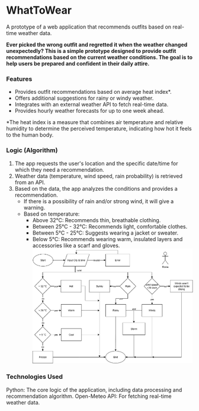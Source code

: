 # WhatToWear
A prototype of a web application that recommends outfits based on real-time weather data.

**Ever picked the wrong outfit and regretted it when the weather changed unexpectedly? This is a simple prototype designed to provide outfit recommendations based on the current weather conditions. The goal is to help users be prepared and confident in their daily attire.**

### Features
* Provides outfit recommendations based on average heat index*.
* Offers additional suggestions for rainy or windy weather.
* Integrates with an external weather API to fetch real-time data.
* Provides hourly weather forecasts for up to one week ahead.

*The heat index is a measure that combines air temperature and relative humidity to determine the perceived temperature, indicating how hot it feels to the human body.

### Logic (Algorithm)
1. The app requests the user's location and the specific date/time for which they need a recommendation.
2. Weather data (temperature, wind speed, rain probability) is retrieved from an API.
3. Based on the data, the app analyzes the conditions and provides a recommendation.
   * If there is a possibility of rain and/or strong wind, it will give a warning.
   * Based on temperature:
      * Above 32°C: Recommends thin, breathable clothing.
      * Between 25°C - 32°C: Recommends light, comfortable clothes.
      * Between 5°C - 25°C: Suggests wearing a jacket or sweater.
      * Below 5°C: Recommends wearing warm, insulated layers and accessories like a scarf and gloves.
![Flowchart System](flowchart.drawio.png)

### Technologies Used
Python: The core logic of the application, including data processing and recommendation algorithm.
Open-Meteo API: For fetching real-time weather data.
